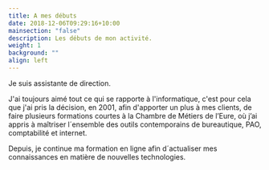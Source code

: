 ```yaml
---
title: A mes débuts
date: 2018-12-06T09:29:16+10:00
mainsection: "false"
description: Les débuts de mon activité.
weight: 1
background: ""
align: left
---
```

Je suis assistante de direction.

J'ai toujours aimé tout ce qui se rapporte à l'informatique, c'est pour cela que j'ai pris la décision, en 2001, afin d'apporter un plus à mes clients, de faire plusieurs formations courtes à la Chambre de Métiers de l’Eure, où j’ai appris à maîtriser l´ensemble des outils contemporains de bureautique, PAO, comptabilité et internet.

Depuis, je continue ma formation en ligne afin d´actualiser mes connaissances en matière de nouvelles technologies.